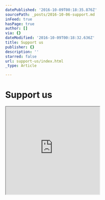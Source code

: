 ```yaml
---
datePublished: '2016-10-09T00:18:35.876Z'
sourcePath: _posts/2016-10-06-support.md
inFeed: true
hasPage: true
author: []
via: {}
dateModified: '2016-10-09T00:18:32.636Z'
title: Support us
publisher: {}
description: ''
starred: false
url: support-us/index.html
_type: Article

---
```

# Support us

<iframe src="https://the-grid.github.io/ed-userhtml/?g=eJyNUU1LAzEQvfdXjDnbRikISrcHqwhaoaAF6WXJJtPd0c0Hyazb_femLSKKiIeBN4f3xZttfbSgNJN3hWiYQ7qSsu_7SVBDUO1Eeyt1TeOKnOyxSjoKsMiNN4UIPrEAVrFGLkTJPoj5aEYudAw8BMyCZAw6AU7Z_GlrBLyrtsu4TOOdbkm__U1psgWasuqYvSvpiz-9mC5vN9c3i8uH-_VPDbKqRgEp6t86-eoVNadDNXTl-kk-vkiSFbv9lcY7xbhYlMu7SU1bAZWPBmMhzj5Dpa6ylJurNtdeqWGlWhjDc4OQ1BbjKaBKhBF6NQB7yK7gXUsOTw5BbX1kflP-d1aSeQMZaIftMV5PhptCnAtokOqG9zDbyP2y89EHAO-jDw" height="280" style=""></iframe>